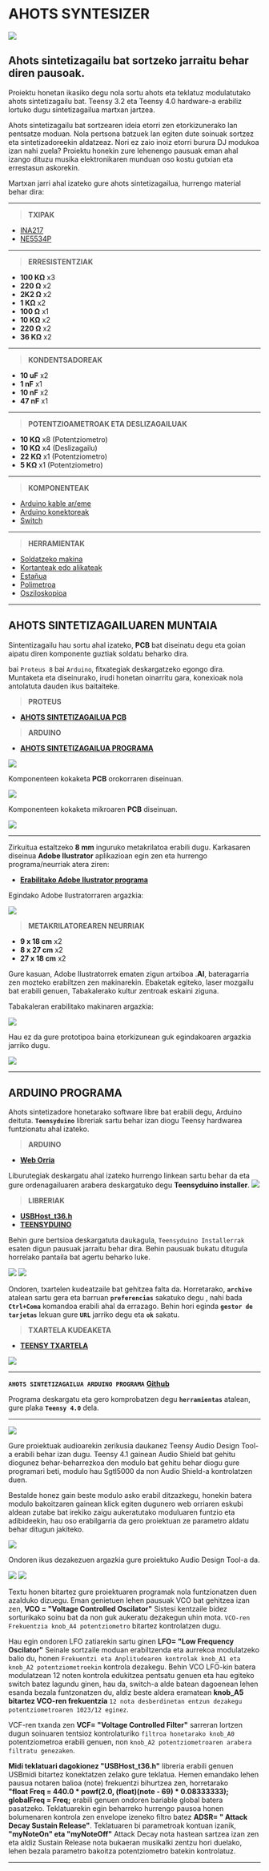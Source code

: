 # AHOTS SYNTESIZER

![](https://github.com/ABICoop/Ahots-Syntesizer/blob/main/portada.png?raw=true)

## Ahots sintetizagailu bat sortzeko jarraitu behar diren pausoak.
Proiektu honetan ikasiko degu nola sortu ahots eta teklatuz modulatutako ahots sintetizagailu bat. Teensy 3.2 eta Teensy 4.0 hardware-a erabiliz lortuko dugu sintetizagailua martxan jartzea.

Ahots sintetizagailu bat sortzearen ideia etorri zen etorkizunerako lan pentsatze moduan. Nola pertsona batzuek lan egiten dute soinuak sortzez eta sintetizadoreekin aldatzeaz. Nori ez zaio inoiz etorri burura DJ modukoa izan nahi zuela? Proiektu honekin zure lehenengo pausuak eman ahal izango dituzu musika elektronikaren munduan oso kostu gutxian eta errestasun askorekin.

Martxan jarri ahal izateko gure ahots sintetizagailua, hurrengo material behar dira:

***

> **TXIPAK**                     
* [INA217](https://www.amazon.es/Reland-Sun-INA217P-INA217-INA217AIP/dp/B09M3473CX/ref=sr_1_2?__mk_es_ES=%C3%85M%C3%85%C5%BD%C3%95%C3%91&crid=1EB6WGADDAC3R&keywords=ina217&qid=1676304989&sprefix=ina217%2Caps%2C91&sr=8-2) 
* [NE5534P](https://www.amazon.es/HUABAN-Amplificador-operativo-NE5534-unidades/dp/B0BGKPV8YF/ref=sr_1_1?__mk_es_ES=%C3%85M%C3%85%C5%BD%C3%95%C3%91&crid=AB7LONQZ8L7R&keywords=ne5534&qid=1676305036&sprefix=ne5534%2Caps%2C90&sr=8-1)

***

> **ERRESISTENTZIAK**
* **100 KΩ**  x3
* **220 Ω**  x2
* **2K2 Ω**  x2
* **1 KΩ**  x2
* **100 Ω**  x1
* **10 KΩ**  x2
* **220 Ω**  x2
* **36 KΩ**  x2

***

> **KONDENTSADOREAK**

* **10 uF**  x2
* **1 nF**  x1
* **10 nF**  x2
* **47 nF**  x1

***

> **POTENTZIOAMETROAK ETA DESLIZAGAILUAK**

* **10 KΩ**  x8 (Potentziometro)
* **10 KΩ**  x4 (Deslizagailu)
* **22 KΩ**  x1 (Potentziometro)
* **5 KΩ**  x1 (Potentziometro)

***

> **KOMPONENTEAK**
* [Arduino kable ar/eme](https://www.amazon.com/DEPEPE-2-54mm-Headers-Arduino-Prototype/dp/B074HVBTZ4?dchild=1&keywords=female+header&qid=1614277638&sr=8-3&linkCode=sl1&tag=opegreene-20&linkId=75c0eb8c0478cfef148c03a78898a051&language=en_US&ref_=as_li_ss_tl)
* [Arduino konektoreak](https://www.amazon.com/Elegoo-EL-CP-004-Multicolored-Breadboard-arduino/dp/B01EV70C78?crid=2TGFZ04R0CTBC&dchild=1&keywords=jumper+wires+female+to+male&qid=1616433451&sprefix=jumper+wire,aps,426&sr=8-1-spons&psc=1&spLa=ZW5jcnlwdGVkUXVhbGlmaWVyPUEyU1IwMjFYUUQzQTEwJmVuY3J5cHRlZElkPUEwNjY4NjU2RzRDWkE1QVFHMFdSJmVuY3J5cHRlZEFkSWQ9QTA5NDUzMjExRUtQVk9KOTU5MVg5JndpZGdldE5hbWU9c3BfYXRmJmFjdGlvbj1jbGlja1JlZGlyZWN0JmRvTm90TG9nQ2xpY2s9dHJ1ZQ%3D%3D&linkCode=sl1&tag=opegreene-20&linkId=2b274fdd7e99e5950ab9fd82304d5d3c&language=en_US&ref_=as_li_ss_tl)
* [Switch](https://www.amazon.es/Aussel-posiciones-interruptor-palanca-Arduino/dp/B077D9FRGL/ref=sr_1_5?keywords=switch+arduino&qid=1676486772&sprefix=switch+ard%2Caps%2C96&sr=8-5)

***

> **HERRAMIENTAK**
* [Soldatzeko makina](https://www.google.com/shopping/product/5042715519988754151?q=estacion+de+soldadura&prds=epd:17283412033935127216,eto:17283412033935127216_0,rsk:PC_3058408035792851722&sa=X&ved=0ahUKEwi769iqtIH2AhUGSfEDHTTRCMsQ9pwGCAU)
* [Kortanteak edo alikateak](https://www.google.com/shopping/product/1?q=cortante&prds=epd:8859887341376829913,eto:8859887341376829913_0,pid:8859887341376829913&sa=X&ved=0ahUKEwjgp7jYtIH2AhWxRPEDHVwxBD8Q9pwGCAc)
* [Estañua](https://es.rs-online.com/web/p/estano-e-hilo-de-soldar/1047189?cm_mmc=ES-PLA-DS3A-_-google-_-CSS_ES_ES_Herramienta_El%C3%A9ctrica_y_Soldadura_Whoop+(2)-_-(ES:Whoop!)+Esta%C3%B1o+e+Hilo+de+Soldar-_-1047189&matchtype=&pla-305619873070&gclid=Cj0KCQiAu62QBhC7ARIsALXijXTX-TMjnpBkwoCMX4DuGWD5Kg1hb9i8SoM2XOcIjuM4Jp8HE7iA6VYaAvr2EALw_wcB&gclsrc=aw.ds) 
* [Polimetroa](https://www.amazon.es/KAIWEETS-Mult%C3%ADmetro-Continuidad-Resistencia-Miniestuche/dp/B08CX9W7G3/ref=sr_1_1_sspa?__mk_es_ES=%C3%85M%C3%85%C5%BD%C3%95%C3%91&crid=265JQZ45KZGYR&keywords=polimetro&qid=1676486961&sprefix=polimetro%2Caps%2C98&sr=8-1-spons&sp_csd=d2lkZ2V0TmFtZT1zcF9hdGY&psc=1)
* [Osziloskopioa](https://www.amazon.es/Rigol-Oscilloscope-DS1202Z-E/dp/B07XSH2NR2/ref=sr_1_1_sspa?keywords=osciloscopio&qid=1676487193&sprefix=os%2Caps%2C137&sr=8-1-spons&sp_csd=d2lkZ2V0TmFtZT1zcF9hdGY&psc=1)

***
## AHOTS SINTETIZAGAILUAREN MUNTAIA
Sintentizagailu hau sortu ahal izateko, **PCB** bat diseinatu degu eta goian aipatu diren komponente guztiak soldatu beharko dira.

bai `Proteus 8` bai `Arduino`, fitxategiak deskargatzeko egongo dira. Muntaketa eta diseinurako, irudi honetan oinarritu gara, konexioak nola antolatuta dauden ikus baitaiteke.

>**PROTEUS**
* [**AHOTS SINTETIZAGAILUA PCB**](https://github.com/ABICoop/Ahots-Syntesizer/tree/main/PCB-design)

>**ARDUINO**
* [**AHOTS SINTETIZAGAILUA PROGRAMA**](https://github.com/ABICoop/Ahots-Syntesizer/tree/main/Arduino-code)

![](https://github.com/ABICoop/Ahots-Syntesizer/blob/main/images/eskema-orokorra.jpg)

Komponenteen kokaketa **PCB** orokorraren diseinuan.

![](https://github.com/ABICoop/Ahots-Syntesizer/blob/main/PCB-design/pcb-design.PNG?raw=true)

Komponenteen kokaketa mikroaren **PCB** diseinuan.

![](https://github.com/ABICoop/Ahots-Syntesizer/blob/main/PCB-design/mikro-PCB.PNG)
***
Zirkuitua estaltzeko **8 mm** inguruko metakrilatoa erabili dugu. Karkasaren diseinua **Adobe Ilustrator** aplikazioan egin zen eta hurrengo programa/neurriak atera ziren:

* [**Erabilitako Adobe Ilustrator programa**](https://github.com/ABICoop/Ahots-Syntesizer/blob/main/METAKRILATO.ai)

Egindako Adobe Ilustratorraren argazkia:

![](https://github.com/ABICoop/Ahots-Syntesizer/blob/main/images/Adobe-karkasa.PNG)

>**METAKRILATOREAREN NEURRIAK**
  * **9 x 18 cm** x2
  * **8 x 27 cm** x2
  * **27 x 18 cm** x2

Gure kasuan, Adobe Ilustratorrek ematen zigun artxiboa .**AI**, bateragarria zen mozteko erabiltzen zen makinarekin. Ebaketak egiteko, laser mozgailu bat erabili genuen, Tabakalerako kultur zentroak eskaini ziguna.

Tabakaleran erabilitako makinaren argazkia:

![](https://media.discordapp.net/attachments/1074728580958924951/1075479417121415339/laser-makina.png?width=946&height=640)

Hau ez da gure prototipoa baina etorkizunean guk egindakoaren argazkia jarriko dugu.

![](https://media.discordapp.net/attachments/1074728580958924951/1075481188766056478/metakrilatoa.jpg)
***

## ARDUINO PROGRAMA

Ahots sintetizadore honetarako software libre bat erabili degu, Arduino deituta. **`Teensyduino`** libreriak sartu behar izan diogu Teensy hardwarea funtzionatu ahal izateko.

>**ARDUINO**

* [**Web Orria**](https://www.arduino.cc/en/software)

Liburutegiak deskargatu ahal izateko hurrengo linkean sartu behar da eta gure ordenagailuaren arabera deskargatuko degu **Teensyduino installer**.
![](https://github.com/ABICoop/Ahots-Syntesizer/blob/main/images/Teensyduino-installer.png)

>**LIBRERIAK**

* [**USBHost_t36.h**](https://github.com/PaulStoffregen/USBHost_t36)
* [**TEENSYDUINO**](https://www.pjrc.com/teensy/td_download.html)

Behin gure bertsioa deskargatuta daukagula, `Teensyduino Installerrak` esaten digun pausuak jarraitu behar dira. Behin pausuak bukatu ditugula horrelako pantaila bat agertu beharko luke.

![](https://github.com/ABICoop/Ahots-Syntesizer/blob/main/images/teensyduino_installer_1.png)
![](https://github.com/ABICoop/Ahots-Syntesizer/blob/main/images/teensyduino_installer_2.png)

Ondoren, txartelen kudeatzaile bat gehitzea falta da. Horretarako, **`archivo`** atalean sartu gera eta barruan **`preferencias`** sakatuko degu 
 , nahi bada **`Ctrl+Coma`** komandoa erabili ahal da errazago. Behin hori eginda **`gestor de tarjetas`** lekuan gure **`URL`** jarriko degu eta **`ok`** sakatu.

> **TXARTELA KUDEAKETA**
* [**TEENSY TXARTELA**](https://www.pjrc.com/teensy/package_teensy_index.json)

![](https://www.esploradores.com/wp-content/uploads/2016/09/2-2-1024x496.png)

***

**`AHOTS SINTETIZAGAILUA ARDUINO PROGRAMA`** [**Github**](https://github.com/ABICoop/Ahots-Syntesizer/tree/main/Arduino-code)

Programa deskargatu eta gero komprobatzen degu **`herramientas`** atalean, gure plaka **`Teensy 4.0`** dela.
***
![](https://github.com/ABICoop/Ahots-Syntesizer/blob/main/images/plaka-aukeratu.png)

Gure proiektuak audioarekin zerikusia daukanez Teensy Audio Design Tool-a erabili behar izan dugu. Teensy 4.1 gainean Audio Shield bat gehitu diogunez behar-beharrezkoa den modulo bat gehitu behar diogu gure programari beti, modulo hau Sgtl5000 da non Audio Shield-a kontrolatzen duen. 

Bestalde honez gain beste modulo asko erabil ditzazkegu, honekin batera modulo bakoitzaren gainean klick egiten dugunero web orriaren eskubi aldean zutabe bat irekiko zaigu aukeratutako moduluaren funtzio eta adibideekin, hau oso erabilgarria da gero proiektuan ze parametro aldatu behar ditugun jakiteko. 

![](https://media.discordapp.net/attachments/1074728580958924951/1075486023347339334/image.png?width=960&height=484)

Ondoren ikus dezakezuen argazkia gure proiektuko Audio Design Tool-a da.

![](https://media.discordapp.net/attachments/1074728580958924951/1075482773105684630/image.png?width=960&height=485)
![](https://media.discordapp.net/attachments/1074728580958924951/1075483044481339473/image.png?width=960&height=481)

Textu honen bitartez gure proiektuaren programak nola funtzionatzen duen azalduko dizuegu. Eman genietuen lehen pausuak VCO bat gehitzea izan zen, **VCO = "Voltage Controlled Oscilator"** Sistesi kentzaile bidez sorturikako soinu bat da non guk aukeratu dezakegun uhin mota. `VCO-ren Frekuentzia knob_A4 potentziometro` bitartez kontrolatzen dugu. 

Hau egin ondoren LFO zatiarekin sartu ginen **LFO= "Low Frequency Oscilator"** Seinale sortzaile moduan erabiltzenda eta aurrekoa modulatzeko balio du, honen `Frekuentzi eta Anplitudearen kontrolak knob_A1 eta knob_A2 potentziometroekin` kontrola dezakegu. Behin VCO LFO-kin batera modulatzean 12 noten kontrola edukitzea pentsatu genuen eta hau egiteko switch batez lagundu ginen, hau da, switch-a alde batean dagoenean lehen esanda bezala funtzonatzen du, aldiz beste aldera eramatean **knob_A5 bitartez VCO-ren frekuentzia** `12 nota desberdinetan entzun dezakegu potentziometroaren 1023/12 eginez`. 

VCF-ren txanda zen **VCF= "Voltage Controlled Filter"** sarreran lortzen dugun soinuaren tentsioz kontrolaturiko `filtroa honetarako knob_A0` potentziometroa erabili genuen, non `knob_A2 potentziometroaren arabera filtratu genezaken`. 

**Midi teklatuari dagokionez "USBHost_t36.h"** libreria erabili genuen USBmidi bitartez konektatzen zelako gure teklatua. Hemen emandako lehen pausua notaren balioa (note) frekuentzi bihurtzea zen, horretarako   
**"float Freq = 440.0 * powf(2.0, (float)(note - 69) * 0.08333333);
globalFreq = Freq;** 
erabili genuen ondoren bariable global batera pasatzeko. Teklatuarekin egin beharreko hurrengo pausoa honen bolumenaren kontrola zen envelope izeneko filtro batez **ADSR= " Attack Decay Sustain Release"**. Teklatuaren bi parametroak kontuan izanik, **"myNoteOn" eta "myNoteOff"** Attack Decay nota hastean sartzea izan zen eta aldiz Sustain Release nota bukaeran musikalki zentzu hori duelako, lehen bezala parametro bakoitza potentziometro batekin kontrolatuz.
***
